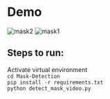 # Demo  
![mask2](https://user-images.githubusercontent.com/68264150/126997407-3b5395c4-3a36-48c4-9309-2f458a049a8d.png)
![mask1](https://user-images.githubusercontent.com/68264150/126997410-43944a5c-df55-4629-bd0c-56a535bb3df6.png)  

## Steps to run:  

Activate virtual environment  
`cd Mask-Detection`  
`pip install -r requirements.txt`  
`python detect_mask_video.py`
